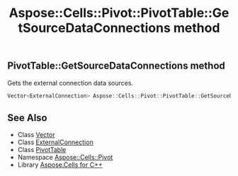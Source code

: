 ﻿---
title: Aspose::Cells::Pivot::PivotTable::GetSourceDataConnections method
linktitle: GetSourceDataConnections
second_title: Aspose.Cells for C++ API Reference
description: 'Aspose::Cells::Pivot::PivotTable::GetSourceDataConnections method. Gets the external connection data sources in C++.'
type: docs
weight: 13100
url: /cpp/aspose.cells.pivot/pivottable/getsourcedataconnections/
---
## PivotTable::GetSourceDataConnections method


Gets the external connection data sources.

```cpp
Vector<ExternalConnection> Aspose::Cells::Pivot::PivotTable::GetSourceDataConnections()
```

## See Also

* Class [Vector](../../../aspose.cells/vector/)
* Class [ExternalConnection](../../../aspose.cells.externalconnections/externalconnection/)
* Class [PivotTable](../)
* Namespace [Aspose::Cells::Pivot](../../)
* Library [Aspose.Cells for C++](../../../)
